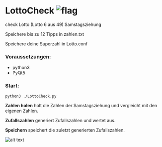 # LottoCheck ![flag](https://github.githubassets.com/images/icons/emoji/unicode/1f1e9-1f1ea.png)
check Lotto (Lotto 6 aus 49) Samstagsziehung

Speichere bis zu 12 Tipps in zahlen.txt

Speichere deine Superzahl in Lotto.conf

### Voraussetzungen:

- python3
- PyQt5

### Start:

```python3 ./LottoCheck.py```

**Zahlen holen** holt die Zahlen der Samstagsziehung und vergleicht mit den eigenen Zahlen.

**Zufallszahlen** generiert Zufallszahlen und wertet aus.

**Speichern** speichert die zuletzt generierten Zufallszahlen.

![alt text](https://github.com/Axel-Erfurt/LottoCheck/blob/main/screenshot.png)
